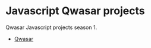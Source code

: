 
# Javascript Qwasar projects

Qwasar Javascript projects season 1.


 - [Qwasar](https://qwasar.io)

